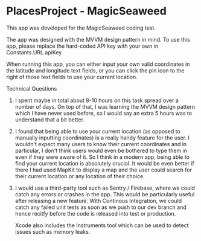 #  PlacesProject - MagicSeaweed

This app was developed for the MagicSeaweed coding test. 

The app was designed with the MVVM design pattern in mind. To use this app, please replace the hard-coded API key with your own in Constants.URL.apiKey

When running this app, you can either input your own valid coordinates in the latitude and longitude text fields, or you can click the pin icon to the right of those text fields to use your current location.


Technical Questions

1. I spent maybe in total about 8-10 hours on this task spread over a number of days. On top of that, I was learning the MVVM design pattern which I have never used before, so I would say an extra 5 hours was to understand that a bit better.

2. I found that being able to use your current location (as opposed to manually inputting coordinates) is a really handy feature for the user. I wouldn't expect many users to know their current coordinates and in particular, I don't think users would even be bothered to type them in even if they were aware of it. So I think in a modern app, being able to find your current location is absolutely crucial. It would be even better if there I had used MapKit to display a map and the user could search for their current location or any location of their choice.

3. I would use a third-party tool such as Sentry / Firebase, where we could catch any errors or crashes in the app. This would be particularly useful after releasing a new feature. With Continous Integration, we could catch any failed unit tests as soon as we push to our dev branch and hence recitfy before the code is released into test or production.

    Xcode also includes the Instruments tool which can be used to detect issues such as memory leaks.
